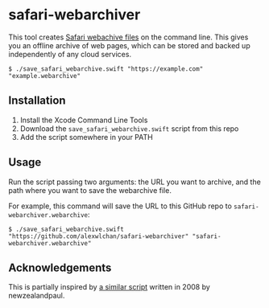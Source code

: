 # safari-webarchiver

This tool creates [Safari webachive files](https://en.wikipedia.org/wiki/Webarchive) on the command line.
This gives you an offline archive of web pages, which can be stored and backed up independently of any cloud services.

```console
$ ./save_safari_webarchive.swift "https://example.com" "example.webarchive"
```

## Installation

1.  Install the Xcode Command Line Tools
2.  Download the `save_safari_webarchive.swift` script from this repo
3.  Add the script somewhere in your PATH

## Usage

Run the script passing two arguments: the URL you want to archive, and the path where you want to save the webarchive file.

For example, this command will save the URL to this GitHub repo to `safari-webarchiver.webarchive`:

```console
$ ./save_safari_webarchive.swift "https://github.com/alexwlchan/safari-webarchiver" "safari-webarchiver.webarchive"
```

## Acknowledgements

This is partially inspired by [a similar script](https://github.com/newzealandpaul/webarchiver) written in 2008 by newzealandpaul.
